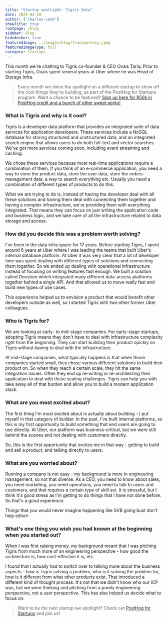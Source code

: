 ```yaml
---
title: "Startup spotlight: Tigris Data"
date: 2023-04-20
author: ["charles-cook"]
showTitle: true
rootpage: /blog
sidebar: Blog
hideAnchor: true
featuredImage: ../images/blog/transparency.jpeg
featuredImageType: full
category: Startups
---
```


This month we're chatting to Tigris co-founder & CEO Ovais Tariq. Prior to starting Tigris, Ovais spent several years at Uber where he was Head of Storage Infra.

> Every month we shine the spotlight on a different startup to show off the cool things they're building, as part of the PostHog for Startups program. Want a chance to be featured? [Sign up here for $50k in PostHog credit and a bunch of other sweet perks!](/startups) 

### What is Tigris and why is it cool?

Tigris is a developer data platform that provides an integrated suite of data services for application developers. These services include a NoSQL database for storing structured and unstructured data, and an integrated search engine that allows users to do both full-text and vector searches. We've got more services coming soon, including event streaming and caching.

We chose these services because most real-time applications require a combination of them. If you think of an e-commerce application, you need a way to store the product data, store the user data, store the orders-management data, a way to search everything etc. Usually you need a combination of different types of products to do this. 

What we are trying to do is, instead of having the developer deal with all these solutions and having them deal with connecting them together and having a complex infrastructure, we're providing them with everything integrated. That means they can focus on just writing the application code and business logic, and we take care of all the infrastructure related to data storage and access.

### How did you decide this was a problem worth solving?

I've been in the data infra space for 17 years. Before starting Tigris, I spent around 6 years at Uber where I was leading the teams that built Uber's internal database platform. At Uber it was very clear that a lot of developer time was spent dealing with different types of solutions and connecting them together. So we ended up dealing with operational infrastructure instead of focusing on writing features fast enough. We built a solution called Docstore which integrated many different data-access platforms together behind a single API. And that allowed us to move really fast and build new types of use cases. 

This experience helped us to envision a product that would benefit other developers outside as well, so I started Tigris with two other former Uber colleagues.

### Who is Tigris for?

We are looking at early- to mid-stage companies. For early-stage startups, adopting Tigris means they don't have to deal with infrastructure complexity right from the beginning. They can start building their product quickly on Tigris without having to deal with the infrastructure. 

At mid-stage companies, what typically happens is that when those companies started small, they chose various different solutions to build their product on. So when they reach a certain scale, they hit the same integration issues. Often they end up re-writing or re-architecting their application to deal with these scaling challenges. Tigris can help you with take away all of that burden and allow you to build a modern application stack.

### What are you most excited about?

The first thing I'm most excited about is actually about building - I put myself in that category of builder. In the past, I've built internal platforms, so this is my first opportunity to build something that end users are going to use directly. At Uber, our platform was business-critical, but we were still behind the scenes and not dealing with customers directly. 

So, this is the first opportunity that excites me in that way - getting to build and sell a product, and talking directly to users.

### What are you worried about?

Running a company is not easy - my background is more in engineering management, so not that diverse. As a CEO, you need to know about sales, you need marketing, you need operations, you need to talk to users and customers, and that requires a certain type of skill set. It is stressful, but I think it's good stress as I'm getting to do things that I have not done before. So that's a good experience.

Things that you would never imagine happening like SVB going bust don't help either!

### What's one thing you wish you had known at the beginning when you started out?

When I was first raising money, my background meant that I was pitching Tigris from much more of an engineering perspective - how good the architecture is, how cost-effective it is, etc. 

I found that I actually had to switch over to talking more about the business aspects - how is Tigris solving a problem, who is it solving the problem for, how is it different from what other products exist. That introduced a different kind of thought process. It's not that we didn't know who our ICP was, but we were thinking and pitching from a purely engineering perspective, not a user perspective. This has also helped us decide what to focus on. 

> Want to be the next startup we spotlight? Check out [PostHog for Startups](/startups) and join us!
